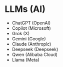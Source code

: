 # LLMs (AI)

- ChatGPT (OpenAI)
- Copilot (Microsoft)
- Grok (X)
- Gemini (Google)
- Claude (Anthropìc)
- Deepseek (Deepseek)
- Qwen (Alibaba Cloud)
- Llama (Meta)

